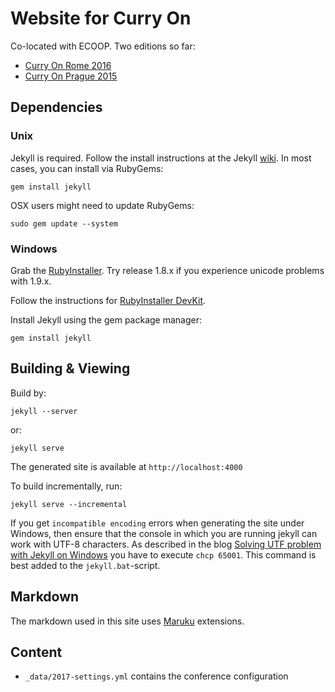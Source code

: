 # Website for Curry On

Co-located with ECOOP. Two editions so far:

- [Curry On Rome 2016](http://curry-on.org/2016)
- [Curry On Prague 2015](http://curry-on.org/2015)

## Dependencies ##

### Unix ###

Jekyll is required. Follow the install instructions at the Jekyll [wiki](https://github.com/mojombo/jekyll/wiki/Install). In most cases, you can install via RubyGems:

    gem install jekyll

OSX users might need to update RubyGems:

    sudo gem update --system

### Windows ###

Grab the [RubyInstaller](http://rubyinstaller.org/downloads). Try release 1.8.x if you experience unicode problems with 1.9.x.

Follow the instructions for [RubyInstaller DevKit](https://github.com/oneclick/rubyinstaller/wiki/Development-Kit).

Install Jekyll using the gem package manager:

    gem install jekyll

## Building & Viewing ##

Build by:

    jekyll --server

or:

    jekyll serve

The generated site is available at `http://localhost:4000`


To build incrementally, run:

    jekyll serve --incremental

If you get `incompatible encoding` errors when generating the site under Windows, then ensure that the
console in which you are running jekyll can work with UTF-8 characters. As described in the blog
[Solving UTF problem with Jekyll on Windows](http://joseoncode.com/2011/11/27/solving-utf-problem-with-jekyll-on-windows/)
you have to execute `chcp 65001`. This command is best added to the `jekyll.bat`-script.

## Markdown ##

The markdown used in this site uses [Maruku](http://maruku.rubyforge.org/maruku.html) extensions.

## Content

- `_data/2017-settings.yml` contains the conference configuration

